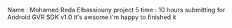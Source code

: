 Name : Mohamed Reda Elbassiouny
project 5
time : 10 hours
submitting for Android
GVR SDK v1.0
 it's awsome i'm happy to finished it